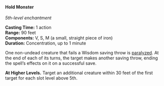 #### Hold Monster
<!-- TODO Check and tag this spell -->
<!-- markdownlint-disable-next-line no-emphasis-as-heading -->
_5th-level enchantment_

**Casting Time:** 1 action \
**Range:** 90 feet \
**Components:** V, S, M (a small, straight piece of iron) \
**Duration:** Concentration, up to 1 minute

One non-undead creature that fails a Wisdom saving throw is [paralyzed](#Conditions_paralyzed).
At the end of each of its turns, the target makes another saving throw, ending the spell’s effects on it on a successful save.

**At Higher Levels.**
Target an additional creature within 30 feet of the first target for each slot level above 5th.
